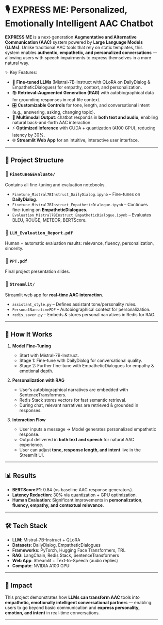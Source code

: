 # 🎙️ EXPRESS ME: Personalized, Emotionally Intelligent AAC Chatbot

**EXPRESS ME** is a next-generation **Augmentative and Alternative Communication (AAC)** system powered by **Large Language Models (LLMs)**. Unlike traditional AAC tools that rely on static templates, this system enables **authentic, empathetic, and personalized conversations** — allowing users with speech impairments to express themselves in a more natural way.  

✨ Key Features:  
- 🧠 **Fine-tuned LLMs** (Mistral-7B-Instruct with QLoRA on DailyDialog & EmpatheticDialogues) for empathy, context, and personalization.  
- 📚 **Retrieval-Augmented Generation (RAG)** with autobiographical data for grounding responses in real-life context.  
- 🎛️ **Customizable Controls** for tone, length, and conversational intent (e.g., answering, asking, changing topic).  
- 💬 **Multimodal Output**: chatbot responds in **both text and audio**, enabling natural back-and-forth AAC interaction.  
- ⚡ **Optimized Inference** with CUDA + quantization (A100 GPU), reducing latency by 30%.  
- 🌐 **Streamlit Web App** for an intuitive, interactive user interface.  

---

## 📁 Project Structure  

### 🔹 `Finetune&Evaluate/`  
Contains all fine-tuning and evaluation notebooks.  
- `Finetune_Mistral7BInstruct_DailyDialog.ipynb` – Fine-tunes on **DailyDialog**.  
- `Finetune_Mistral7BInstruct_EmpatheticDialogue.ipynb` – Continues fine-tuning on **EmpatheticDialogues**.  
- `Evaluation_Mistral7BInstruct_EmpatheticDialogue.ipynb` – Evaluates BLEU, ROUGE, METEOR, BERTScore.  

### 🔹 `LLM_Evaluation_Report.pdf`  
Human + automatic evaluation results: relevance, fluency, personalization, sincerity.  

### 🔹 `PPT.pdf`  
Final project presentation slides.  

### 🔹 `Streamlit/`  
Streamlit web app for **real-time AAC interaction**.  
- `assistant_style.py` – Defines assistant tone/personality rules.  
- `PersonalNarrativePDF` – Autobiographical context for personalization.  
- `redis_saver.py` – Embeds & stores personal narratives in Redis for RAG.  

---

## 🚀 How It Works  

1. **Model Fine-Tuning**  
   - Start with Mistral-7B-Instruct.  
   - Stage 1: Fine-tune with DailyDialog for conversational quality.  
   - Stage 2: Further fine-tune with EmpatheticDialogues for empathy & emotional depth.  

2. **Personalization with RAG**  
   - User’s autobiographical narratives are embedded with SentenceTransformers.  
   - Redis Stack stores vectors for fast semantic retrieval.  
   - During chat, relevant narratives are retrieved & grounded in responses.  

3. **Interaction Flow**  
   - User inputs a message → Model generates personalized empathetic response.  
   - Output delivered in **both text and speech** for natural AAC experience.  
   - User can adjust **tone, response length, and intent** live in the Streamlit UI.  

---

## 📊 Results  

- **BERTScore F1**: 0.84 (vs baseline AAC response generators).  
- **Latency Reduction**: 30% via quantization + GPU optimization.  
- **Human Evaluation**: Significant improvements in **personalization, fluency, empathy, and contextual relevance**.  

---

## 🛠️ Tech Stack  

- **LLM**: Mistral-7B-Instruct + QLoRA  
- **Datasets**: DailyDialog, EmpatheticDialogues  
- **Frameworks**: PyTorch, Hugging Face Transformers, TRL  
- **RAG**: LangChain, Redis Stack, SentenceTransformers  
- **Web App**: Streamlit + Text-to-Speech (audio replies)  
- **Compute**: NVIDIA A100 GPU  

---

## 🎯 Impact  

This project demonstrates how **LLMs can transform AAC** tools into **empathetic, emotionally intelligent conversational partners** — enabling users to go beyond basic communication and **express personality, emotion, and intent** in real-time conversations.  

---
